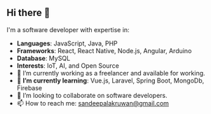 ## Hi there 👋

I'm a software developer with expertise in:
- **Languages**: JavaScript, Java, PHP
- **Frameworks**: React, React Native, Node.js, Angular, Arduino
- **Database**: MySQL
- **Interests**: IoT, AI, and Open Source
- 🔭 I’m currently working as a freelancer and available for working.
- 🌱 **I’m currently learning**: Vue.js, Laravel, Spring Boot, MongoDb, Firebase
- 👯 I’m looking to collaborate on software developers.
- 📫 How to reach me: sandeepalakruwan@gmail.com
